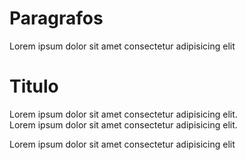 # Paragrafos

Lorem ipsum dolor sit amet consectetur adipisicing elit

# Titulo

Lorem ipsum dolor sit amet consectetur adipisicing elit.  
Lorem ipsum dolor sit amet consectetur adipisicing elit.

Lorem ipsum dolor sit amet consectetur adipisicing elit